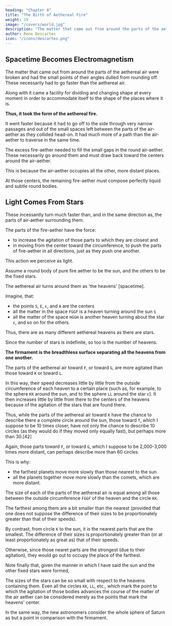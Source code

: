 ```yaml
---
heading: "Chapter 8"
title: "The Birth of Aethereal Fire"
weight: 19
image: "/covers/world.jpg"
description: "The matter that came out from around the parts of the aethereal air were broken and had the small points of their angles dulled from rounding off. These necessarily had to go faster than the aethereal air"
author: Rene Descartes
icon: "/icons/descartes.png"
---
```



## Spacetime Becomes Electromagnetism

The matter that came out from around the parts of the aethereal air were broken and had the small points of their angles dulled from rounding off. These necessarily had to go faster than the aethereal air. 

Along with it came a facility for dividing and changing shape at every moment in order to accommodate itself to the shape of the places where it is. 

**Thus, it took the form of the aethereal fire.**

It went faster because it had to go off to the side through very narrow passages and out of the small spaces left between the parts of the air-aether as they collided head-on. It had much more of a path than the air-aether to traverse in the same time.

The excess fire-aether needed to fill the small gaps in the round air-aether. These necessarily go around them and must draw back toward the centers around the air-aether. 
<!-- which those parts turn, -->

This is because the air-aether occupies all the other, more distant places. 
<!-- parts of the second] -->

At those centers, the remaining <!-- first element --> fire-aether must compose perfectly liquid and subtle round bodies. 


## Light Comes From Stars

These incessantly turn much faster than, and in the same direction as, the parts of air-aether surrounding them. 

The parts of the fire-aether have the force:
- to increase the agitation of those parts to which they are closest and
- in moving from the center toward the circumference, to push the parts of fire-aether in all directions, just as they push one another.

This action we perceive as light. 

<!-- We shall take one of those round bodies composed purely of the  -->
<!-- matter of the first element  -->

Assume a round body of pure fire aether to be the sun, and the others to be the fixed stars. 
<!-- , of the new world I am describing to you.  -->

The aethereal air turns around them as 'the heavens' [spacetime].
<!-- We shall take the matter of the -->
<!-- second element --> 

Imagine, that:
- the points `S`, `E`, `ε`, and `A` are the centers
- all the matter in the space `FGGF` is a heaven turning around the sun `S`
- all the matter of the space `HGGH` is another heaven turning about the star `ε`, and so on for the others. 

Thus, there are as many different aethereal heavens as there are stars. 

Since the number of stars is indefinite, so too is the number of heavens. 

**The firmament is the breadthless surface separating all the heavens from one another.**

The parts of the aethereal air toward `F`, or toward `G`, are more agitated than those toward `K` or toward `L`. 

In this way, their speed decreases little by little from the outside circumference of each heaven to a certain place (such as, for example, to the sphere `KK` around the sun, and to the sphere `LL` around the star `ε`). It then increases little by little from there to the centers of the heavens because of the agitation of the stars that are found there. 

Thus, while the parts of the aethereal air  <!-- second element  --> toward `K` have the chance to describe there a complete circle around the sun, those toward `T`, which I suppose to be 10 times closer, have not only the chance to describe 10 circles (as they would do if they moved only equally fast), but perhaps more than 30.[42]

Again, those parts toward `F`, or toward `G`, which I suppose to be 2,000-3,000 times more distant, can perhaps describe more than 60 circles. 

This is why:
- the farthest planets move more slowly than those nearest to the sun
- all the planets together move more slowly than the comets, which are more distant.

The size of each of the parts of the aethereal air is equal among all those between the outside circumference `FGGF` of the heaven and the circle `KK`.

The farthest among them are a bit smaller than the nearest (provided that one does not suppose the difference of their sizes to be proportionately greater than that of their speeds). 

By contrast, from circle `K` to the sun, it is the nearest parts that are the smallest. The difference of their sizes is proportionately greater than (or at least proportionately as great as) that of their speeds. 

Otherwise, since those nearet parts are the strongest (due to their agitation), they would go out to occupy the place of the farthest.

Note finally that, given the manner in which I have said the sun and the other fixed stars were formed, 

The sizes of the stars can be so small with respect to the heavens containing them. Even all the circles `KK`, `LL`, etc., which mark the point to which the agitation of those bodies advances the course of the matter of the air aether <!-- second element,--> can be considered merely as the points that mark the heavens' center. 

In the same way, the new astronomers consider the whole sphere of Saturn as but a point in comparison with the firmament.

